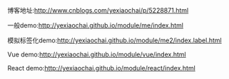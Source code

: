
博客地址:http://www.cnblogs.com/yexiaochai/p/5228871.html

一般demo:http://yexiaochai.github.io/module/me/index.html

模拟标签化demo:http://yexiaochai.github.io/module/me2/index.label.html

Vue demo:http://yexiaochai.github.io/module/vue/index.html

React demo:http://yexiaochai.github.io/module/react/index.html